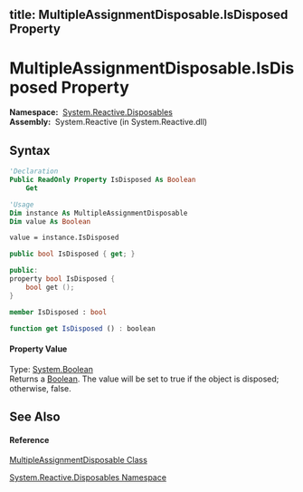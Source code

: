 title: MultipleAssignmentDisposable.IsDisposed Property
---
# MultipleAssignmentDisposable.IsDisposed Property

**Namespace:**  [System.Reactive.Disposables](System.Reactive.Disposables/System.Reactive.Disposables)  
**Assembly:**  System.Reactive (in System.Reactive.dll)

## Syntax

```vb
'Declaration
Public ReadOnly Property IsDisposed As Boolean
    Get
```

```vb
'Usage
Dim instance As MultipleAssignmentDisposable
Dim value As Boolean

value = instance.IsDisposed
```

```csharp
public bool IsDisposed { get; }
```

```c++
public:
property bool IsDisposed {
    bool get ();
}
```

```fsharp
member IsDisposed : bool
```

```javascript
function get IsDisposed () : boolean
```

#### Property Value

Type: [System.Boolean](https://msdn.microsoft.com/en-us/library/a28wyd50)  
Returns a [Boolean](https://msdn.microsoft.com/en-us/library/a28wyd50). The value will be set to true if the object is disposed; otherwise, false.

## See Also

#### Reference

[MultipleAssignmentDisposable Class](MultipleAssignmentDisposable/MultipleAssignmentDisposable)

[System.Reactive.Disposables Namespace](System.Reactive.Disposables/System.Reactive.Disposables)





